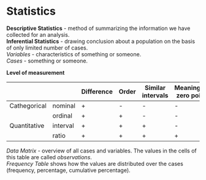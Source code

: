 # Statistics

__Descriptive Statistics__ - method of summarizing the information we have collected for an analysis.   
__Inferential Statistics__ - drawing conclusion about a population on the basis of only limited number of cases.   
_Variables_ - characteristics of something or someone.  
_Cases_ - something or someone.  

__Level of measurement__

|              |          | Difference | Order | Similar intervals | Meaningful zero point | Example |
|--------------|----------|------------|-------|-------------------|-----------------------|---------|
| Cathegorical | nominal  | +          | -     | -                 | -                     | gender  |
|              | ordinal  | +          | +     | -                 | -                     | win     |
| Quantitative | interval | +          | +     | +                 | -                     | age     |
|              | ratio    | +          | +     | +                 | +                     | height  |

_Data Matrix_ - overview of all cases and variables. The values in the cells of this table are called _observations_.  
_Frequency Table_ shows how the values are distributed over the cases (frequency, percentage, cumulative percentage).
